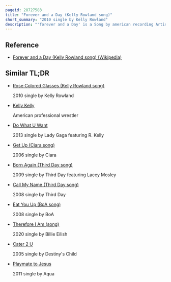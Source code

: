 ```yaml
---
pageid: 28727583
title: "Forever and a Day (Kelly Rowland song)"
short_summary: "2010 single by Kelly Rowland"
description: "'forever and a Day' is a Song by american recording Artist Kelly Rowland. Written by Rowland Andre merritt samual Watters and Jonas jeberg the uptempo Europop Song is the second international single from her third Studio Album here i am. It was produced and record by Jeberg at his personal recording studios in Copenhagen, Denmark."
---
```


## Reference

- [Forever and a Day (Kelly Rowland song) (Wikipedia)](https://en.wikipedia.org/?curid=28727583)

## Similar TL;DR

- [Rose Colored Glasses (Kelly Rowland song)](/tldr/en/rose-colored-glasses-kelly-rowland-song)

  2010 single by Kelly Rowland

- [Kelly Kelly](/tldr/en/kelly-kelly)

  American professional wrestler

- [Do What U Want](/tldr/en/do-what-u-want)

  2013 single by Lady Gaga featuring R. Kelly

- [Get Up (Ciara song)](/tldr/en/get-up-ciara-song)

  2006 single by Ciara

- [Born Again (Third Day song)](/tldr/en/born-again-third-day-song)

  2009 single by Third Day featuring Lacey Mosley

- [Call My Name (Third Day song)](/tldr/en/call-my-name-third-day-song)

  2008 single by Third Day

- [Eat You Up (BoA song)](/tldr/en/eat-you-up-boa-song)

  2008 single by BoA

- [Therefore I Am (song)](/tldr/en/therefore-i-am-song)

  2020 single by Billie Eilish

- [Cater 2 U](/tldr/en/cater-2-u)

  2005 single by Destiny's Child

- [Playmate to Jesus](/tldr/en/playmate-to-jesus)

  2011 single by Aqua
